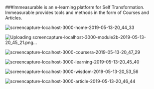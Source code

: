 ###Immeasurable is an e-learning platform for Self Transformation. Immeasurable provides tools and methods in the form of Courses and Articles. 

![screencapture-localhost-3000-home-2019-05-13-20_44_33](https://user-images.githubusercontent.com/46659335/57612406-6adc2c80-7592-11e9-94d1-b6c8b8feaa77.png)

![Uploading screencapture-localhost-3000-module2b-2019-05-13-20_45_21.png…]()

![screencapture-localhost-3000-coursera-2019-05-13-20_47_29](https://user-images.githubusercontent.com/46659335/57612528-a0811580-7592-11e9-8759-623e67a01930.png)




![screencapture-localhost-3000-learning-2019-05-13-20_45_40](https://user-images.githubusercontent.com/46659335/57612539-a5de6000-7592-11e9-985f-3aee976bf4a5.png)

![screencapture-localhost-3000-wisdom-2019-05-13-20_53_56](https://user-images.githubusercontent.com/46659335/57612854-3a48c280-7593-11e9-8257-058768398544.png)

![screencapture-localhost-3000-article-2019-05-13-20_46_44](https://user-images.githubusercontent.com/46659335/57612670-e0e09380-7592-11e9-9239-cda0b3df007f.png)

